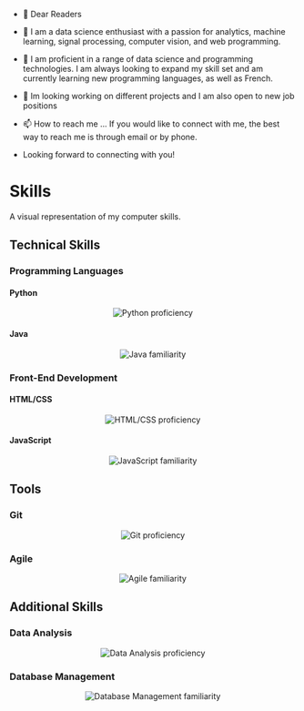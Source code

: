 - 👋 Dear Readers
- 👀 I am a data science enthusiast with a passion for analytics, machine learning, signal processing, computer vision, and web programming.
- 🌱 I am proficient in a range of data science and programming technologies. I am always looking to expand my skill set and am currently learning new programming languages, as well as French.


- 💞️ Im looking working on different projects and I am also open to new job positions
- 📫 How to reach me ... If you would like to connect with me, the best way to reach me is through email or by phone.
- Looking forward to connecting with you!

# Skills

A visual representation of my computer skills.

## Technical Skills

### Programming Languages

#### Python

<p align="center">
  <img src="https://img.shields.io/badge/Python-85%25-brightgreen" alt="Python proficiency">
</p>

#### Java

<p align="center">
  <img src="https://img.shields.io/badge/Java-70%25-yellowgreen" alt="Java familiarity">
</p>

### Front-End Development

#### HTML/CSS

<p align="center">
  <img src="https://img.shields.io/badge/HTML/CSS-80%25-blue" alt="HTML/CSS proficiency">
</p>

#### JavaScript

<p align="center">
  <img src="https://img.shields.io/badge/JavaScript-65%25-yellow" alt="JavaScript familiarity">
</p>

## Tools

### Git

<p align="center">
  <img src="https://img.shields.io/badge/Git-90%25-brightgreen" alt="Git proficiency">
</p>

### Agile

<p align="center">
  <img src="https://img.shields.io/badge/Agile-75%25-yellowgreen" alt="Agile familiarity">
</p>

## Additional Skills

### Data Analysis

<p align="center">
  <img src="https://img.shields.io/badge/Data%20Analysis-80%25-brightgreen" alt="Data Analysis proficiency">
</p>

### Database Management

<p align="center">
  <img src="https://img.shields.io/badge/Database%20Management-70%25-yellowgreen" alt="Database Management familiarity">
</p>



<!---
This is a ✨ special ✨ repository because its `README.md` (this file) appears on your GitHub profile.
You can click the Preview link to take a look at your changes.
--->
